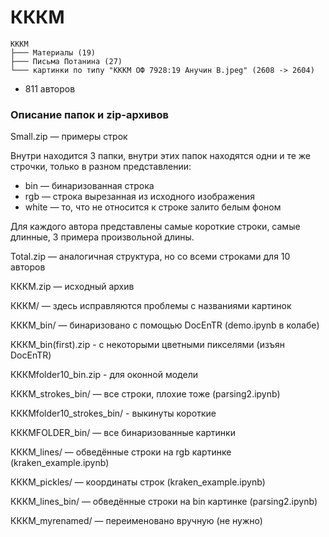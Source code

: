 # КККМ

```
КККМ
├─── Материалы (19)
├─── Письма Потанина (27)
└─── картинки по типу "КККМ ОФ 7928:19 Анучин В.jpeg" (2608 -> 2604)
```

* 811 авторов



### Описание папок и zip-архивов

Small.zip — примеры строк

Внутри находится 3 папки, внутри этих папок находятся одни и те же строчки, только в разном представлении:

* bin — бинаризованная строка
* rgb — строка вырезанная из исходного изображения
* white — то, что не относится к строке залито белым фоном

Для каждого автора представлены самые короткие строки, самые длинные, 3 примера произвольной длины.

Total.zip — аналогичная структура, но со всеми строками для 10 авторов

КККМ.zip — исходный архив

КККМ/ — здесь исправляются проблемы с названиями картинок

КККМ_bin/ — бинаризовано с помощью DocEnTR (demo.ipynb в колабе)

КККМ_bin(first).zip - c некоторыми цветными пикселями (изъян DocEnTR)

КККМfolder10_bin.zip - для оконной модели

КККМ_strokes_bin/ — все строки, плохие тоже (parsing2.ipynb)

КККМfolder10_strokes_bin/ - выкинуты короткие

КККМFOLDER_bin/ — все бинаризованные картинки

КККМ_lines/ — обведённые строки на rgb картинке (kraken_example.ipynb)

КККМ_pickles/ — координаты строк (kraken_example.ipynb)

КККМ_lines_bin/ — обведённые строки на bin картинке (parsing2.ipynb)

КККМ_myrenamed/ — переименовано вручную (не нужно)
